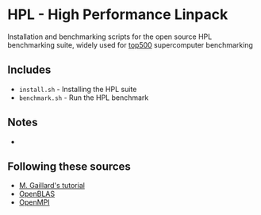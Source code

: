 # HPL - High Performance Linpack

Installation and benchmarking scripts for the open source HPL benchmarking suite, widely used for [top500](https://top500.org/) supercomputer benchmarking

## Includes

- `install.sh` - Installing the HPL suite
- `benchmark.sh` - Run the HPL benchmark

## Notes

- 

## Following these sources

- [M. Gaillard's tutorial](https://www.mgaillard.fr/2022/08/27/benchmark-with-hpl.html)
- [OpenBLAS](https://github.com/OpenMathLib/OpenBLAS)
- [OpenMPI](https://www.open-mpi.org/)
